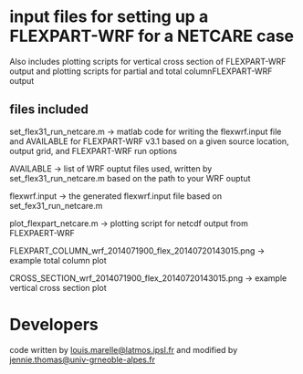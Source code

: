 # input files for setting up a FLEXPART-WRF for a NETCARE case

Also includes plotting scripts for vertical cross section of FLEXPART-WRF output and  plotting scripts for partial and total columnFLEXPART-WRF output

## files included

set_flex31_run_netcare.m  -> matlab code for writing the flexwrf.input file and AVAILABLE for FLEXPART-WRF v3.1 based on a given source location, output grid, and FLEXPART-WRF run options

AVAILABLE -> list of WRF ouptut files used, written by set_flex31_run_netcare.m based on the path to your WRF ouptut 								

flexwrf.input -> the generated flexwrf.input file based on set_fex31_run_netcare.m

plot_flexpart_netcare.m -> plotting script for netcdf output from FLEXPAERT-WRF

FLEXPART_COLUMN_wrf_2014071900_flex_20140720143015.png -> example total column plot

CROSS_SECTION_wrf_2014071900_flex_20140720143015.png -> example vertical cross section plot	

# Developers
code written by louis.marelle@latmos.ipsl.fr and modified by jennie.thomas@univ-grneoble-alpes.fr

